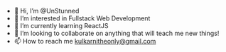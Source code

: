 - 👋 Hi, I’m @UnStunned
- 👀 I’m interested in Fullstack Web Development
- 🌱 I’m currently learning ReactJS
- 💞️ I’m looking to collaborate on anything that will teach me new things!
- 📫 How to reach me kulkarnitheonly@gmail.com

<!---
UnStunned/UnStunned is a ✨ special ✨ repository because its `README.md` (this file) appears on your GitHub profile.
You can click the Preview link to take a look at your changes.
--->
